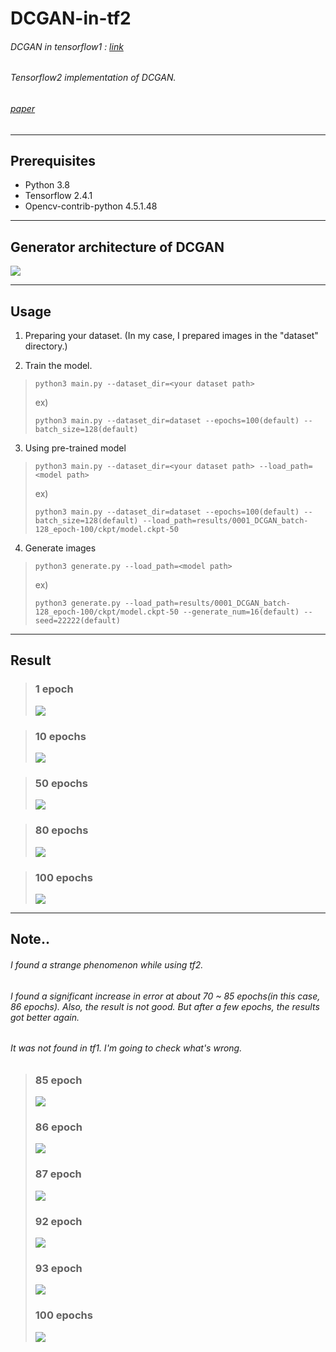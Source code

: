 # DCGAN-in-tf2
###### DCGAN in tensorflow1 : [link](https://github.com/Hwa-Jong/DCGAN-in-tf1)
###### Tensorflow2 implementation of DCGAN.
###### [paper](https://arxiv.org/pdf/1511.06434.pdf)
----------------
## Prerequisites
- Python 3.8
- Tensorflow 2.4.1
- Opencv-contrib-python 4.5.1.48

----------------
## Generator architecture of DCGAN

![](https://github.com/Hwa-Jong/DCGAN-in-tf2/blob/main/imgs/Generator(DCGAN).png)

----------------
## Usage

1. Preparing your dataset. (In my case, I prepared images in the "dataset" directory.)

2. Train the model.
> ```
> python3 main.py --dataset_dir=<your dataset path>
> ```
> ex)
> ```
> python3 main.py --dataset_dir=dataset --epochs=100(default) --batch_size=128(default)
> ```
3. Using pre-trained model
> ```
> python3 main.py --dataset_dir=<your dataset path> --load_path=<model path>
> ```
> ex)
> ```
> python3 main.py --dataset_dir=dataset --epochs=100(default) --batch_size=128(default) --load_path=results/0001_DCGAN_batch-128_epoch-100/ckpt/model.ckpt-50
> ```
4. Generate images
> ```
> python3 generate.py --load_path=<model path>
> ```
> ex)
> ```
> python3 generate.py --load_path=results/0001_DCGAN_batch-128_epoch-100/ckpt/model.ckpt-50 --generate_num=16(default) --seed=22222(default)
> ```

----------------
## Result 
> ### 1 epoch
> ![](https://github.com/Hwa-Jong/DCGAN-in-tf2/blob/main/imgs/fake%2000001epoc.png)

> ### 10 epochs
> ![](https://github.com/Hwa-Jong/DCGAN-in-tf2/blob/main/imgs/fake%2000010epoc.png)

> ### 50 epochs
> ![](https://github.com/Hwa-Jong/DCGAN-in-tf2/blob/main/imgs/fake%2000050epoc.png)

> ### 80 epochs
> ![](https://github.com/Hwa-Jong/DCGAN-in-tf2/blob/main/imgs/fake%2000080epoc.png)

> ### 100 epochs
> ![](https://github.com/Hwa-Jong/DCGAN-in-tf2/blob/main/imgs/fake%2000100epoc.png)


----------------
## Note..
###### I found a strange phenomenon while using tf2.
###### I found a significant increase in error at about 70 ~ 85 epochs(in this case, 86 epochs). Also, the result is not good. But after a few epochs, the results got better again.
###### It was not found in tf1. I'm going to check what's wrong.

> ### 85 epoch
> ![](https://github.com/Hwa-Jong/DCGAN-in-tf2/blob/main/imgs/fake%2000085epoc.png)
> ### 86 epoch
> ![](https://github.com/Hwa-Jong/DCGAN-in-tf2/blob/main/imgs/fake%2000086epoc.png)
> ### 87 epoch
> ![](https://github.com/Hwa-Jong/DCGAN-in-tf2/blob/main/imgs/fake%2000087epoc.png)
> ### 92 epoch
> ![](https://github.com/Hwa-Jong/DCGAN-in-tf2/blob/main/imgs/fake%2000092epoc.png)
> ### 93 epoch
> ![](https://github.com/Hwa-Jong/DCGAN-in-tf2/blob/main/imgs/fake%2000093epoc.png)
> ### 100 epochs
> ![](https://github.com/Hwa-Jong/DCGAN-in-tf2/blob/main/imgs/fake%2000100epoc.png)
